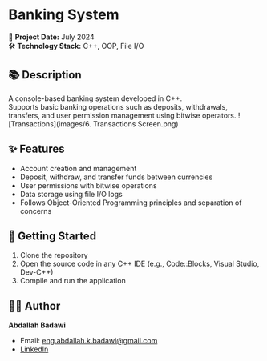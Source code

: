 # Banking System

📅 **Project Date:** July 2024  
🛠️ **Technology Stack:** C++, OOP, File I/O

## 📚 Description
A console-based banking system developed in C++.  
Supports basic banking operations such as deposits, withdrawals, transfers, and user permission management using bitwise operators.
![Transactions](images/6. Transactions Screen.png)

## ✨ Features
- Account creation and management
- Deposit, withdraw, and transfer funds between currencies
- User permissions with bitwise operations
- Data storage using file I/O logs
- Follows Object-Oriented Programming principles and separation of concerns

## 🚀 Getting Started
1. Clone the repository
2. Open the source code in any C++ IDE (e.g., Code::Blocks, Visual Studio, Dev-C++)
3. Compile and run the application

## 👨‍💻 Author
**Abdallah Badawi**  
- Email: eng.abdallah.k.badawi@gmail.com  
- [LinkedIn](https://www.linkedin.com/in/abdallah-k-badawi/)
